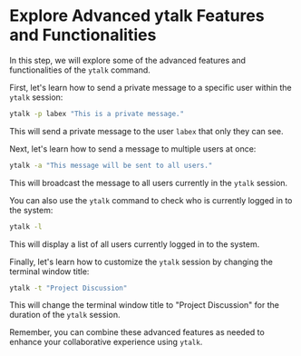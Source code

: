 # Explore Advanced ytalk Features and Functionalities

In this step, we will explore some of the advanced features and functionalities of the `ytalk` command.

First, let's learn how to send a private message to a specific user within the `ytalk` session:

```bash
ytalk -p labex "This is a private message."
```

This will send a private message to the user `labex` that only they can see.

Next, let's learn how to send a message to multiple users at once:

```bash
ytalk -a "This message will be sent to all users."
```

This will broadcast the message to all users currently in the `ytalk` session.

You can also use the `ytalk` command to check who is currently logged in to the system:

```bash
ytalk -l
```

This will display a list of all users currently logged in to the system.

Finally, let's learn how to customize the `ytalk` session by changing the terminal window title:

```bash
ytalk -t "Project Discussion"
```

This will change the terminal window title to "Project Discussion" for the duration of the `ytalk` session.

Remember, you can combine these advanced features as needed to enhance your collaborative experience using `ytalk`.
